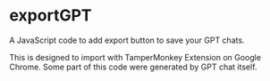 # exportGPT
A JavaScript code to add export button to save your GPT chats.

This is designed to import with TamperMonkey Extension on Google Chrome. Some part of this code were generated by GPT chat itself.
